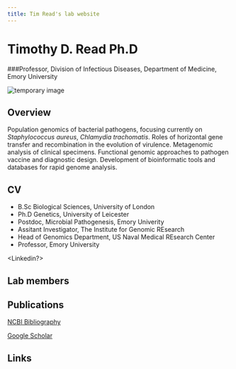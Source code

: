 ```yaml
---
title: Tim Read's lab website
---
```


# Timothy D. Read Ph.D

###Professor, Division of Infectious Diseases, Department of Medicine, Emory University

![temporary image](/Users/timothyread/Pictures/tim_2013.JPG)

## Overview

Population genomics of bacterial pathogens, focusing currently on *Staphylococcus aureus*, *Chlamydia trachomatis*. Roles of horizontal gene transfer and recombination in the evolution of virulence. Metagenomic analysis of clinical specimens. Functional genomic approaches to pathogen vaccine and diagnostic design. Development of bioinformatic tools and databases for rapid genome analysis.

## CV

* B.Sc Biological Sciences, University of London
* Ph.D Genetics, University of Leicester
* Postdoc, Microbial Pathogenesis, Emory Univerity
* Assitant Investigator, The Institute for Genomic REsearch
* Head of Genomics Department, US Naval Medical REsearch Center
* Professor, Emory University

<Linkedin?>


## Lab members

## Publications

[NCBI Bibliography](http://www.ncbi.nlm.nih.gov/myncbi/browse/collection/43406898/?sort=date&direction=descending)

[Google Scholar]()

## Links
<Twitter>
<Staphopia>



